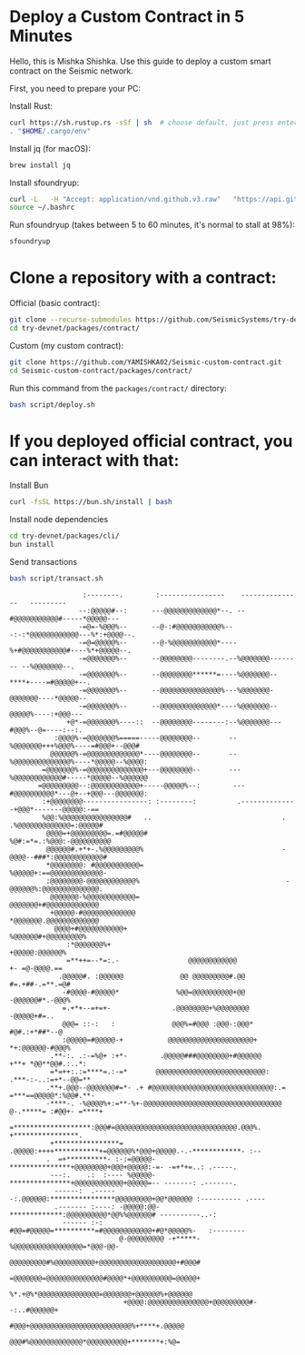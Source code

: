 # Deploy a Custom Contract in 5 Minutes

Hello, this is Mishka Shishka. Use this guide to deploy a custom smart contract on the Seismic network.

First, you need to prepare your PC:

Install Rust:  
```bash
curl https://sh.rustup.rs -sSf | sh  # choose default, just press enter
. "$HOME/.cargo/env"
```

Install jq (for macOS):  
```bash
brew install jq
```

Install sfoundryup:  
```bash
curl -L   -H "Accept: application/vnd.github.v3.raw"   "https://api.github.com/repos/SeismicSystems/seismic-foundry/contents/sfoundryup/install?ref=seismic" | bash
source ~/.bashrc
```

Run sfoundryup (takes between 5 to 60 minutes, it's normal to stall at 98%):  
```bash
sfoundryup
```

# Clone a repository with a contract:  

Official (basic contract):  
```bash
git clone --recurse-submodules https://github.com/SeismicSystems/try-devnet.git
cd try-devnet/packages/contract/
```

Custom (my custom contract):  
```bash
git clone https://github.com/YAMISHKA02/Seismic-custom-contract.git
cd Seismic-custom-contract/packages/contract/
```

Run this command from the `packages/contract/` directory:  
```bash
bash script/deploy.sh
```


# If you deployed official contract, you can interact with that:

Install Bun
```bash
curl -fsSL https://bun.sh/install | bash
```
Install node dependencies
```bash
cd try-devnet/packages/cli/
bun install
```
Send transactions
```bash
bash script/transact.sh
```

                                                                                                            
                      :--------.        :----------------    ---------------   ---------                    
                     --:@@@@@#--:      ---@@@@@@@@@@@@@*--. --#@@@@@@@@@@@#-----*@@@@@---                   
                     -=@=-%@@@%--      --@-:#@@@@@@@@@@@%---:-:*@@@@@@@@@@@@---%*:+@@@@--.                  
                     -=@=@@@@@%--      --@-%@@@@@@@@@@@*----%+#@@@@@@@@@@@#----%*+@@@@@--.                  
                     -=@@@@@@@%--      --@@@@@@@@--------.--%@@@@@@@-------- --%@@@@@@@--.                  
                     -=@@@@@@@%--      --@@@@@@@@******=----%@@@@@@@--****+----=#@@@@@+--.                  
                     -=@@@@@@@%--      --@@@@@@@@@@@@@@@%---%@@@@@@@-@@@@@@@----*@@@@@--                    
                     -=@@@@@@@%--      --@@@@@@@@@@@@@@*----%@@@@@@@--@@@@@%----:+@@@---                    
                  +@*-=@@@@@@@%----::  --@@@@@@@@--------:--%@@@@@@@---#@@@%--@=----:--:.                   
               :@@@@%-=@@@@@@@%=====-----@@@@@@@@--       --%@@@@@@@+++%@@@%----=#@@@+--@@@#                
              @@@@@@%-=@@@@@@@@@@@@@*----@@@@@@@@--       --%@@@@@@@@@@@@@@%----*@@@@@--%@@@@:              
            =@@@@@@@%-=@@@@@@@@@@@@@@+---@@@@@@@@--       ---%@@@@@@@@@@@@#-----*@@@@@--%@@@@@@             
           =@@@@@@@@@--:@@@@@@@@@@@@+-----@@@@@%--:        ---#@@@@@@@@@@*---@+--+@@@---@@@@@@@:            
            :+@@@@@@@@----------------: :--------:          .--------------+@@@*-------@@@@@:-==            
            %@@:%@@@@@@@@@@@@@@@@#   ..                                . .%@@@@@@@@@@@@@=:@@@@@#            
             @@@@=+@@@@@@@@@=.=#@@@@@#                                 %@#:=*=.:%@@@:-@@@@@@@@@@            
             @@@@@@#.+*+-.%@@@@@@@@@%                                  -@@@@--###*:@@@@@@@@@@@@#            
             *@@@@@@@@: #@@@@@@@@@@@=                                   %@@@@@+:==@@@@@@@@@@@@@-            
             :@@@@@@@@-@@@@@@@@@@@@%                                    -@@@@@@%:@@@@@@@@@@@@@@.            
              @@@@@@@-%@@@@@@@@@@@@=                                     @@@@@@@+#@@@@@@@@@@@@@             
              +@@@@@-#@@@@@@@@@@@@@                                      *@@@@@@@.@@@@@@@@@@@@@             
               @@@@+#@@@@@@@@@@@+                                         %@@@@@@#+@@@@@@@@@%               
                  :*@@@@@@@%+                                               +@@@@@:@@@@@@%                  
                  =**++=--*=:.-                 @@@@@@@@@@@@                 +- =@-@@@@.==                  
                .@@@@@#. :@@@@@@              @@ @@@@@@@@@#.@@              #=.+##-.=**.=@#                 
                 -#@@@@-#@@@@@*              %@@=@@@@@@@@@@+@@              -@@@@@@#*.-@@@%                 
                 =.+*+--=+=+-               .@@@@@@@@+%@@@@@@@@                -@@@@@+#=..                  
                 @@@= ::-:   :              @@@%=#@@@ :@@@-:@@@*              #@#.:+*##*--@                 
                 :@@@@@=#@@@@@-+           @@@@@@@@@@@@@@@@@@@@@+           *+:@@@@@@-#@@@%                 
              .**-:. .:-=%@+ :+*-        .@@@@@###@@@@@@@@+#@@@@@@         +**+ *@@**@@#.:..*:              
              =*=++:.:=****=.:-=*       @@@@@@@@@@@@@@@@@@@@@@@@@@@:      .***-:-..:=+*--@@=**              
             .**+.@@@--@@@@@@@#=*- .+ #@@@@@@@@@@@@@@@@@@@@@@@@@@@@@@:.=  =***==@@@@@*:%@@#.**-             
             -****-. -%@@@@%+:=**-%+-@@@@@@@@@@@@@@@@@@@@@@@@@@@@@@@@@@ @-.*****= :#@@+- =****+             
             =*******************:@@@#=@@@@@@@@@@@@@@@@@@@@@@@@@@@@@@.@@@%. +****************.              
              +****************= .@@@@@:++++***********+=@@@@@@%*@@@+@@@@@.-.-************- :--             
             .  =+**********- :-:=@@@@@-***************+@@@@@@@@+@@@+@@@@@:-=- -=+*+=..: .-----.            
              ---:.    .:  :---- %@@@@@-***************+@@@@@@@@@@@@+@@@@@=-- -------: .-------.            
               ------:  .------:.@@@@@@:****************@@@@@@@@@+@@*@@@@@@ :---------- .----               
               .------- :----: -@@@@@:@@-*************:@@@@@@@@@@*@@%%@@@@@@# ----------..-:                
                 ------ :-:    #@@=#@@@@@=**********=#@@@@@@@@@@@@+#@*@@@@@%-   :--------                   
                               @-@@@@@@@@@ -+*****-%@@@@@@@@@@@@@@@@@=*@@@-@@-                              
                               @@@@@@@@@#%@@@@@@@@@@+@@@@@@@@@@@@@@@@@@@+#@@@#                              
                               =@@@@@@@=@@@@@@@@@@@@@@#@@@@*+@@@@@@@@@@=@@@@@+                              
                                %*.+@%*@@@@@@@@@@@@@@@=@@@@@@@+@@@@@@%+@@@@@@                               
                                +@@@@:@@@@@@@@@@@@@@@+@@@@@@@@@#--:..#@@@@@@+                               
                                 #@@@+@@@@@@@@@@@@@@@@@@@@@@@@@%+****+.@@@@@                                
                                  @@@#%@@@@@@@@@@@@@*@@@@@@@@@@+*******+:%@=                                
                                                                                                            
                                                                                                            
                                                                                                            

